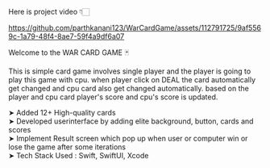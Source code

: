 Here is project video 👇🏻

https://github.com/parthkanani123/WarCardGame/assets/112791725/9af5569c-1a79-48f4-8ae7-59f4a9df6a07

Welcome to the WAR CARD GAME 🃏

This is simple card game involves single player and the player is going to play this game with cpu.
when player click on DEAL the card automatically get changed and cpu card also get changed automatically.
based on the player and cpu card player's score and cpu's score is updated.




➤ Added 12+ High-quality cards <br>
➤ Developed userinterface by adding elite background, button, cards and scores  <br>
➤ Implement Result screen which pop up when user or computer win or <br>
lose the game after some iterations <br>
➤ Tech Stack Used : Swift, SwiftUI, Xcode <br>
